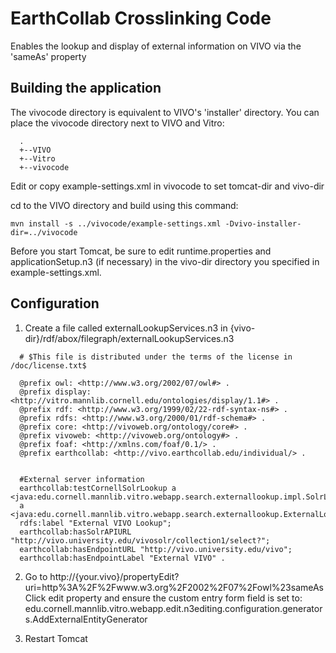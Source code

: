 # EarthCollab Crosslinking Code
Enables the lookup and display of external information on VIVO via the 'sameAs' property

## Building the application
The vivocode directory is equivalent to VIVO's 'installer' directory. You can place the vivocode directory next to VIVO and Vitro:
```
  .
  +--VIVO
  +--Vitro
  +--vivocode
```

  Edit or copy example-settings.xml in vivocode to set tomcat-dir and vivo-dir
  
  cd to the VIVO directory and build using this command:
  
  ```
  mvn install -s ../vivocode/example-settings.xml -Dvivo-installer-dir=../vivocode
  ```

Before you start Tomcat, be sure to edit runtime.properties and applicationSetup.n3 (if necessary) in the vivo-dir directory you specified in example-settings.xml.

## Configuration
1. Create a file called externalLookupServices.n3 in {vivo-dir}/rdf/abox/filegraph/externalLookupServices.n3
```
  # $This file is distributed under the terms of the license in /doc/license.txt$

  @prefix owl: <http://www.w3.org/2002/07/owl#> .
  @prefix display: <http://vitro.mannlib.cornell.edu/ontologies/display/1.1#> .
  @prefix rdf: <http://www.w3.org/1999/02/22-rdf-syntax-ns#> .
  @prefix rdfs: <http://www.w3.org/2000/01/rdf-schema#> .
  @prefix core: <http://vivoweb.org/ontology/core#> .
  @prefix vivoweb: <http://vivoweb.org/ontology#> .
  @prefix foaf: <http://xmlns.com/foaf/0.1/> .
  @prefix earthcollab: <http://vivo.earthcollab.edu/individual/> .


  #External server information
  earthcollab:testCornellSolrLookup a <java:edu.cornell.mannlib.vitro.webapp.search.externallookup.impl.SolrLookup>;
  a <java:edu.cornell.mannlib.vitro.webapp.search.externallookup.ExternalLookupService>;
  rdfs:label "External VIVO Lookup";
  earthcollab:hasSolrAPIURL "http://vivo.university.edu/vivosolr/collection1/select?";
  earthcollab:hasEndpointURL "http://vivo.university.edu/vivo";
  earthcollab:hasEndpointLabel "External VIVO" .
```
  
2. Go to http://{your.vivo}/propertyEdit?uri=http%3A%2F%2Fwww.w3.org%2F2002%2F07%2Fowl%23sameAs  
 Click edit property and ensure the custom entry form field is set to: edu.cornell.mannlib.vitro.webapp.edit.n3editing.configuration.generators.AddExternalEntityGenerator
  
3. Restart Tomcat